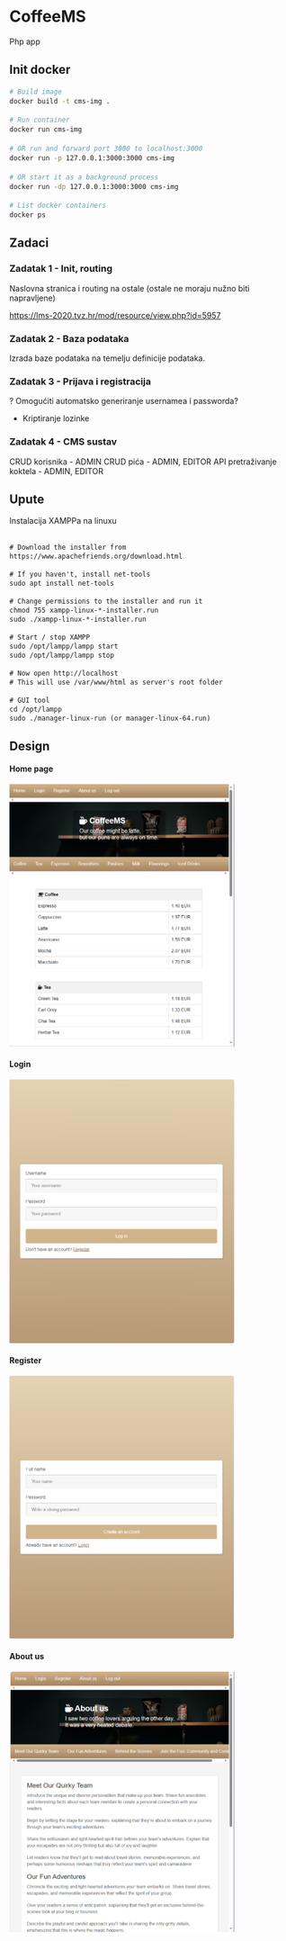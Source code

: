 # CoffeeMS

Php app


## Init docker

```sh
# Build image
docker build -t cms-img .

# Run container
docker run cms-img

# OR run and forward port 3000 to localhost:3000
docker run -p 127.0.0.1:3000:3000 cms-img

# OR start it as a background process
docker run -dp 127.0.0.1:3000:3000 cms-img

# List docker containers
docker ps
```

## Zadaci

### Zadatak 1 - Init, routing

Naslovna stranica i routing na ostale (ostale ne moraju nužno biti napravljene)

https://lms-2020.tvz.hr/mod/resource/view.php?id=5957

### Zadatak 2 - Baza podataka

Izrada baze podataka na temelju definicije podataka.

### Zadatak 3 - Prijava i registracija

? Omogućiti automatsko generiranje usernamea i passworda?

+ Kriptiranje lozinke

### Zadatak 4 - CMS sustav

CRUD korisnika - ADMIN
CRUD pića - ADMIN, EDITOR
API pretraživanje koktela - ADMIN, EDITOR


## Upute

Instalacija XAMPPa na linuxu

```shell

# Download the installer from https://www.apachefriends.org/download.html

# If you haven't, install net-tools
sudo apt install net-tools

# Change permissions to the installer and run it
chmod 755 xampp-linux-*-installer.run
sudo ./xampp-linux-*-installer.run

# Start / stop XAMPP
sudo /opt/lampp/lampp start
sudo /opt/lampp/lampp stop

# Now open http://localhost
# This will use /var/www/html as server's root folder

# GUI tool
cd /opt/lampp
sudo ./manager-linux-run (or manager-linux-64.run)

```

## Design

#### Home page
<img src="images/home-page.png" alt="Home page" width="400"/>

#### Login
<img src="images/login-page.png" alt="images/login-page.png" width="400"/>

#### Register
<img src="images/register-page.png" alt="Register page" width="400"/>

#### About us
<img src="images/about-us-page.png" alt="About us" width="400"/>
